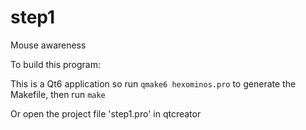 # step1
Mouse awareness

To build this program:

This is a Qt6 application so run `qmake6 hexominos.pro` to generate the Makefile, then run `make`

Or open the project file 'step1.pro' in qtcreator
